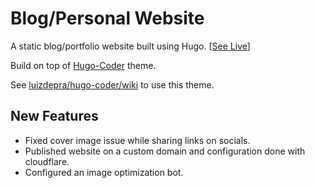 # Blog/Personal Website

A static blog/portfolio website built using Hugo. [[See Live](https://alenabraham.me)]

Build on top of [Hugo-Coder](https://github.com/luizdepra/hugo-coder) theme.

See [luizdepra/hugo-coder/wiki](https://github.com/luizdepra/hugo-coder/wiki) to use this theme.

## New Features

- Fixed cover image issue while sharing links on socials.
- Published website on a custom domain and configuration done with cloudflare.
- Configured an image optimization bot.
